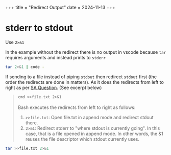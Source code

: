 +++
title = "Redirect Output"
date = 2024-11-13
+++

# stderr to stdout

Use `2>&1`

In the example without the redirect there is no output in vscode because `tar` requires arguments and instead prints to `stderr`

```sh
tar 2>&1 | code -
```

If sending to a file instead of piping `stdout` then redirect `stdout` first (the order the redirects are done in matters).
As it does the redirects from left to right as per [SA Question](https://stackoverflow.com/questions/876239/how-to-redirect-and-append-both-standard-output-and-standard-error-to-a-file-wit). (See excerpt below)

> `cmd >>file.txt 2>&1`\
> \
> Bash executes the redirects from left to right as follows:
>
> 1. `>>file.txt`: Open file.txt in append mode and redirect stdout there.
> 2. `2>&1`: Redirect stderr to "where stdout is currently going". In this case, that is a file opened in append mode. In other words, the &1 reuses the file descriptor which stdout currently uses.

```sh
tar >>file.txt 2>&1
```
